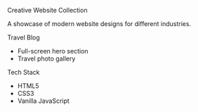 Creative Website Collection

A showcase of modern website designs for different industries.

Travel Blog
- Full-screen hero section
- Travel photo gallery


Tech Stack
- HTML5
- CSS3
- Vanilla JavaScript
